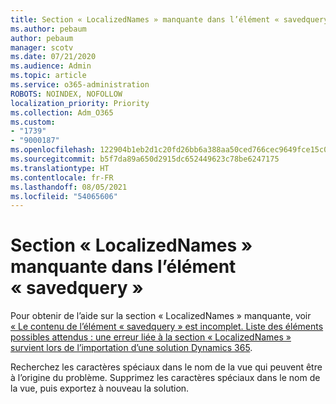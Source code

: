 ```yaml
---
title: Section « LocalizedNames » manquante dans l’élément « savedquery »
ms.author: pebaum
author: pebaum
manager: scotv
ms.date: 07/21/2020
ms.audience: Admin
ms.topic: article
ms.service: o365-administration
ROBOTS: NOINDEX, NOFOLLOW
localization_priority: Priority
ms.collection: Adm_O365
ms.custom:
- "1739"
- "9000187"
ms.openlocfilehash: 122904b1eb2d1c20fd26bb6a388aa50ced766cec9649fce15c0fae7f6b322832
ms.sourcegitcommit: b5f7da89a650d2915dc652449623c78be6247175
ms.translationtype: HT
ms.contentlocale: fr-FR
ms.lasthandoff: 08/05/2021
ms.locfileid: "54065606"
---
```

# <a name="missing-localizednames-in-element-savedquery"></a>Section « LocalizedNames » manquante dans l’élément « savedquery »

Pour obtenir de l’aide sur la section « LocalizedNames » manquante, voir [« Le contenu de l’élément « savedquery » est incomplet. Liste des éléments possibles attendus : une erreur liée à la section « LocalizedNames » survient lors de l’importation d’une solution Dynamics 365](https://support.microsoft.com/help/4463330/the-element-savedquery-has-incomplete-content-list-of-possible-element).

Recherchez les caractères spéciaux dans le nom de la vue qui peuvent être à l’origine du problème. Supprimez les caractères spéciaux dans le nom de la vue, puis exportez à nouveau la solution.